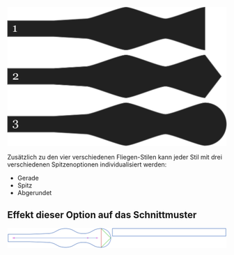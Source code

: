 ![Drei verschiedene Formen für die Spitze](endstyle.svg)

Zusätzlich zu den vier verschiedenen Fliegen-Stilen kann jeder Stil mit drei verschiedenen Spitzenoptionen individualisiert werden:

-   Gerade
-   Spitz
-   Abgerundet

## Effekt dieser Option auf das Schnittmuster

![Dieses Bild zeigt den Effekt dieser Option, indem es mehrere Varianten überlagert, die einen anderen Wert für diese Option haben](benjamin_endstyle_sample.svg "Effekt dieser Option auf das Schnittmuster")
